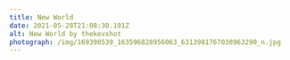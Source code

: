 ```yaml
---
title: New World
date: 2021-05-28T21:08:30.191Z
alt: New World by thekevshot
photograph: /img/169390539_163596828956063_6313981767038963290_n.jpg
---
```

